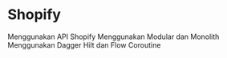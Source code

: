 # Shopify

Menggunakan API Shopify
Menggunakan Modular dan Monolith
Menggunakan Dagger Hilt dan Flow Coroutine

